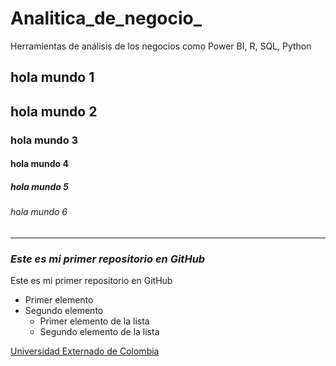 # Analitica_de_negocio_

Herramientas de análisis de los negocios como Power BI, R, SQL, Python

## hola mundo 1

## hola mundo 2

### hola mundo 3

#### hola mundo 4

##### hola mundo 5

###### hola mundo 6

---

### *Este es mi primer repositorio en GitHub*

Este es mi primer repositorio en GitHub  

- Primer elemento  
- Segundo elemento  
  - Primer elemento de la lista  
  - Segundo elemento de la lista  

[Universidad Externado de Colombia](#)
